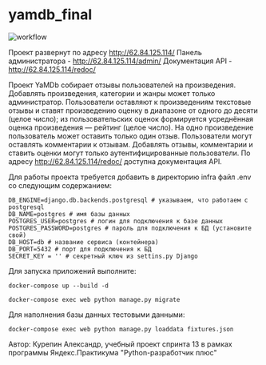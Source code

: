 # yamdb_final

![workflow](https://github.com/aler01/yamdb_final/actions/workflows/yamdb_workflow.yml/badge.svg)

Проект развернут по адресу http://62.84.125.114/
Панель администратора - http://62.84.125.114/admin/
Документация API -  http://62.84.125.114/redoc/

Проект YaMDb собирает отзывы пользователей на произведения. 
Добавлять произведения, категории и жанры может только администратор.
Пользователи оставляют к произведениям текстовые отзывы и ставят произведению оценку в диапазоне от одного до десяти (целое число); из пользовательских оценок формируется усреднённая оценка произведения — рейтинг (целое число). На одно произведение пользователь может оставить только один отзыв.
Пользователи могут оставлять комментарии к отзывам.
Добавлять отзывы, комментарии и ставить оценки могут только аутентифицированные пользователи.
По адресу http://62.84.125.114/redoc/ доступна документация API.

Для работы проекта требуется добавить в директорию infra файл .env со следующим содержанием:
```
DB_ENGINE=django.db.backends.postgresql # указываем, что работаем с postgresql
DB_NAME=postgres # имя базы данных
POSTGRES_USER=postgres # логин для подключения к базе данных
POSTGRES_PASSWORD=postgres # пароль для подключения к БД (установите свой)
DB_HOST=db # название сервиса (контейнера)
DB_PORT=5432 # порт для подключения к БД 
SECRET_KEY = '' # секретный ключ из settins.py Django
```
Для запуска приложений выполните:
```
docker-compose up --build -d
```
```
docker-compose exec web python manage.py migrate 
```
Для наполнения базы данных тестовыми данными:
```
docker-compose exec web python manage.py loaddata fixtures.json 
```

Автор: Курепин Александр, учебный проект спринта 13 в рамках программы Яндекс.Практикума "Python-разработчик плюс"
